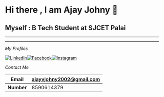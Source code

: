 
# **Hi there , I am Ajay Johny** <span class="wave">👋</span>

## Myself : B Tech Student at SJCET Palai


___
___

*My Profiles*

[![LinkedIn](https://user-images.githubusercontent.com/83871660/151671710-48097930-e261-4eef-be6f-a64895125f0b.png)][1][![Facebook](https://user-images.githubusercontent.com/83871660/151671716-3a5d5363-a0f2-44fa-a827-697be1d5e083.png)][2][![Instagram](https://user-images.githubusercontent.com/83871660/151671731-c47c52a1-3336-4fbc-85bf-926f11609130.png)][3]

[1]:https://www.linkedin.com/in/ajay-johny-73503a201/?lipi=urn%3Ali%3Apage%3Ad_flagship3_feed%3B5GQIC2MvRuSthO%2BO%2BcRq2Q%3D%3D
[2]:https://www.facebook.com/ajay.johny.125/    
[3]:https://www.instagram.com/_ajay.johny_/


*Contact Me*

| Email | ajayvjohny2002@gmail.com |
|------|-------|
|**Number**| 8590614379 |

